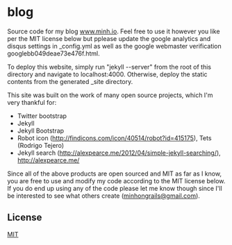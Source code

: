 blog
======

Source code for my blog www.minh.io. Feel free to use it however you like per
the MIT license below but pplease update the google analytics and disqus settings in 
_config.yml as well as the google webmaster verification googlebb049deae73e476f.html.

To deploy this website, simply run "jekyll --server" from the root of this 
directory and navigate to localhost:4000. Otherwise, deploy the static contents 
from the generated _site directory.

This site was built on the work of many open source projects, which I'm
very thankful for:

* Twitter bootstrap
* Jekyll
* Jekyll Bootstrap
* Robot icon (http://findicons.com/icon/40514/robot?id=415175), Tets (Rodrigo Tejero)
* Jekyll search (http://alexpearce.me/2012/04/simple-jekyll-searching/), http://alexpearce.me/

Since all of the above products are open sourced and MIT as far as I know,
you are free to use and modify my code according to the MIT license below.
If you do end up using any of the code please let me know though since I'll
be interested to see what others create (minhongrails@gmail.com).

## License

[MIT](http://opensource.org/licenses/MIT)



